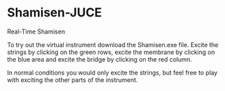 # Shamisen-JUCE
 Real-Time Shamisen 


To try out the virtual instrument download the Shamisen.exe file. Excite the strings by clicking on the green rows, excite the membrane by clicking on the blue area and excite the bridge by clicking on the red column. 

In normal conditions you would only excite the strings, but feel free to play with exciting the other parts of the instrument.
